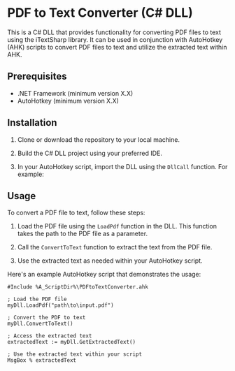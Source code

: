 # PDF to Text Converter (C# DLL)

This is a C# DLL that provides functionality for converting PDF files to text using the iTextSharp library. It can be used in conjunction with AutoHotkey (AHK) scripts to convert PDF files to text and utilize the extracted text within AHK.

## Prerequisites

- .NET Framework (minimum version X.X)
- AutoHotkey (minimum version X.X)

## Installation

1. Clone or download the repository to your local machine.

2. Build the C# DLL project using your preferred IDE.

3. In your AutoHotkey script, import the DLL using the `DllCall` function. For example:

## Usage

To convert a PDF file to text, follow these steps:

1. Load the PDF file using the `LoadPdf` function in the DLL. This function takes the path to the PDF file as a parameter.

2. Call the `ConvertToText` function to extract the text from the PDF file.

3. Use the extracted text as needed within your AutoHotkey script.

Here's an example AutoHotkey script that demonstrates the usage:

```autohotkey
#Include %A_ScriptDir%\PDFtoTextConverter.ahk

; Load the PDF file
myDll.LoadPdf("path\to\input.pdf")

; Convert the PDF to text
myDll.ConvertToText()

; Access the extracted text
extractedText := myDll.GetExtractedText()

; Use the extracted text within your script
MsgBox % extractedText
